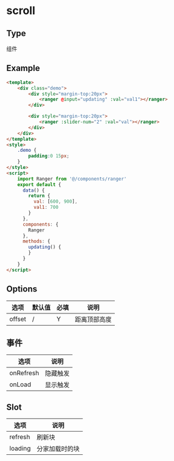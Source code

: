 scroll
==========

## Type
组件

## Example

```html
<template>
    <div class="demo">
        <div style="margin-top:20px">
            <ranger @input="updating" :val="val1"></ranger>
        </div>

        <div style="margin-top:20px">
            <ranger :slider-num="2" :val="val"></ranger>
        </div>
    </div>
</template>
<style>
    .demo {
        padding:0 15px;
    }
</style>
<script>
    import Ranger from '@/components/ranger'
    export default {
      data() {
        return {
          val: [600, 900],
          val1: 700
        }
      },
      components: {
        Ranger
      },
      methods: {
        updating() {
        }
      }
    }
</script>

```

## Options

| 选项 | 默认值 | 必填 | 说明 |
|----------|----------|----------|----------|
| offset | / | Y |距离顶部高度|

## 事件
| 选项 | 说明 |
|----------|----------|
|onRefresh|隐藏触发|
|onLoad|显示触发|

## Slot
| 选项 | 说明 |
|----------|----------|
|refresh|刷新块|
|loading|分家加载时的块|




